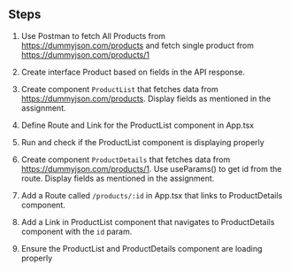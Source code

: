 ## Steps  

1. Use Postman to fetch All Products from https://dummyjson.com/products and fetch single product from https://dummyjson.com/products/1 

2. Create interface Product based on fields in the API response. 

3. Create component `ProductList` that fetches data from https://dummyjson.com/products. Display fields as mentioned in the assignment.

4. Define Route and Link for the ProductList component in App.tsx

5. Run and check if the ProductList component is displaying properly

6. Create component `ProductDetails` that fetches data from https://dummyjson.com/products/1. Use useParams() to get id from the route. Display fields as mentioned in the assignment.

7. Add a Route called `/products/:id` in App.tsx that links to ProductDetails component.

8. Add a Link in ProductList component that navigates to ProductDetails component with the `id` param.

9. Ensure the ProductList and ProductDetails component are loading properly